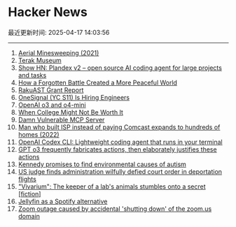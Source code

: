 # Hacker News

最近更新时间: 2025-04-17 14:03:56

--- 
1. [Aerial Minesweeping (2021)](https://www.historynet.com/aerial-minesweeping/) 
2. [Terak Museum](https://www.threedee.com/jcm/terak/index.html) 
3. [Show HN: Plandex v2 – open source AI coding agent for large projects and tasks](https://github.com/plandex-ai/plandex) 
4. [How a Forgotten Battle Created a More Peaceful World](https://worldhistory.substack.com/p/how-a-forgotten-battle-created-a) 
5. [RakuAST Grant Report](https://niner.name/blog/rakuast_grant_report/index.html) 
6. [OneSignal (YC S11) Is Hiring Engineers](https://onesignal.com/careers) 
7. [OpenAI o3 and o4-mini](https://openai.com/index/introducing-o3-and-o4-mini/) 
8. [When College Might Not Be Worth It](https://libertystreeteconomics.newyorkfed.org/2025/04/when-college-might-not-be-worth-it/) 
9. [Damn Vulnerable MCP Server](https://github.com/harishsg993010/damn-vulnerable-MCP-server) 
10. [Man who built ISP instead of paying Comcast expands to hundreds of homes (2022)](https://arstechnica.com/tech-policy/2022/08/man-who-built-isp-instead-of-paying-comcast-50k-expands-to-hundreds-of-homes/) 
11. [OpenAI Codex CLI: Lightweight coding agent that runs in your terminal](https://github.com/openai/codex) 
12. [GPT o3 frequently fabricates actions, then elaborately justifies these actions](https://xcancel.com/TransluceAI/status/1912552046269771985) 
13. [Kennedy promises to find environmental causes of autism](https://www.politico.com/news/2025/04/16/syndicate-kennedy-pledges-to-figure-out-which-environmental-toxins-are-causing-autism-00293583) 
14. [US judge finds administration wilfully defied court order in deportation flights](https://www.abc.net.au/news/2025-04-17/judge-in-venezuelan-migrants-case-finds-trump-admin-probably-con/105186022) 
15. ["Vivarium": The keeper of a lab's animals stumbles onto a secret [fiction]](https://jsomers.net/vivarium/) 
16. [Jellyfin as a Spotify alternative](https://coppolaemilio.com/entries/i-left-spotify-what-happened-next/) 
17. [Zoom outage caused by accidental 'shutting down' of the zoom.us domain](https://status.zoom.us/incidents/pw9r9vnq5rvk) 

